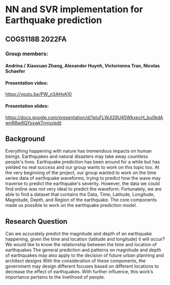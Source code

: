 # NN and SVR implementation for Earthquake prediction
## COGS118B 2022FA
### Group members:
#### Andrina / Xiaoxuan Zhang, Alexander Huynh, Victorionna Tran, Nicolas Schaefer
#### Presentation video: 
https://youtu.be/PW_n3AHvA10
#### Presentation slides: 
https://docs.google.com/presentation/d/1pluFLWJl29U45WkxpcH_bu0kdAwriR8w6QYsswkTnms/edit

## Background
Everything happening with nature has tremendous impacts on human beings. Earthquakes and natural disasters may take away countless people's lives. Earthquake prediction has been around for a while but has yielded no real success and our group wants to work on this topic too. At the very beginning of the project, our group wanted to work on the time series data of earthquake waveforms, trying to predict how the wave may traverse to predict the earthquake's severity. However, the data we could find online was not very ideal to predict the waveform.
Fortunately, we are able to find a dataset that contains the Data, Time, Latitude, Longitude, Magnitude, Depth, and Region of the earthquake. The core components made us possible to work on the earthquake prediction model.

## Research Question
Can we accurately predict the magnitude and depth of an earthquake happening, given the time and location (latitude and longitude) it will occur?
We would like to know the relationship between the time and location of earthquakes The general prediction and patterns on magnitude and depth of earthquakes may also apply to the decision of future urban planning and architect designs With the consideration of these components, the government may design different focuses based on different locations to decrease the effect of earthquakes. With further influence, this workʼs importance pertains to the livelihood of people.
